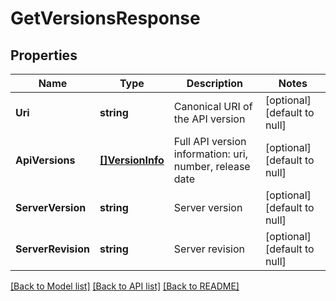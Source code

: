 # GetVersionsResponse

## Properties
Name | Type | Description | Notes
------------ | ------------- | ------------- | -------------
**Uri** | **string** | Canonical URI of the API version | [optional] [default to null]
**ApiVersions** | [**[]VersionInfo**](VersionInfo.md) | Full API version information: uri, number, release date | [optional] [default to null]
**ServerVersion** | **string** | Server version | [optional] [default to null]
**ServerRevision** | **string** | Server revision | [optional] [default to null]

[[Back to Model list]](../README.md#documentation-for-models) [[Back to API list]](../README.md#documentation-for-api-endpoints) [[Back to README]](../README.md)


